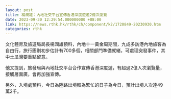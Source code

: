 ```yaml
---
layout: post
title: 楊潤雄：內地社交平台宣傳香港深度遊逾2億次瀏覽
date: 2023-09-30 12:29:54.000000000 +08:00
link: https://news.rthk.hk/rthk/ch/component/k2/1720849-20230930.htm
categories: rthk
---
```


文化體育及旅遊局局長楊潤雄預料，內地十一黃金周期間，九成多訪港內地旅客為自由行，旅行團則初步估計有700多個，相關部門準備就緒，可處理突發事件，其中土瓜灣要重點留意。

他又提到，旅發局與內地社交平台合作宣傳香港深度遊，有超過2億人次瀏覽量，接觸層面廣，會再加強宣傳。

另外，入境處預料，今日為陸路出境較為繁忙的日子為今日，預計出境人次達49萬2千。
